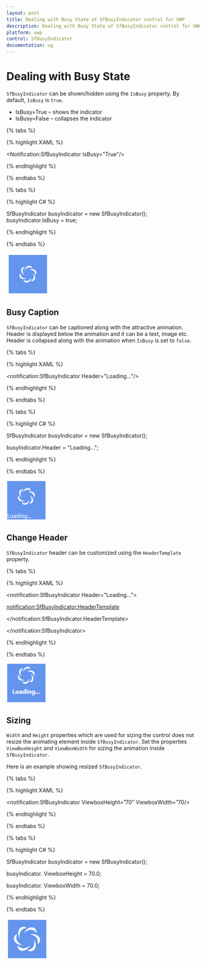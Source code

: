 ```yaml
---
layout: post
title: Dealing with Busy State of SfBusyIndicator control for UWP
description: Dealing with Busy State of SfBusyIndicator control for UWP
platform: uwp
control: SfBusyIndicator
documentation: ug
---
```


# Dealing with Busy State

`SfBusyIndicator` can be shown/hidden using the `IsBusy` property. By default, `IsBusy` is `true`.

* IsBusy=True –  shows the indicator 
* IsBusy=False –  collapses the indicator

{% tabs %}

{% highlight XAML %}

<Grid Background="CornflowerBlue">

<Notification:SfBusyIndicator IsBusy="True"/>

</Grid>

{% endhighlight %}

{% endtabs %}

{% tabs %}

{% highlight C# %}

SfBusyIndicator busyIndicator = new SfBusyIndicator();
busyIndicator.IsBusy = true;

{% endhighlight %}

{% endtabs %}

![](SfBusyIndicator1/Busy.png)

## Busy Caption

`SfBusyIndicator` can be captioned along with the attractive animation. Header is displayed below the animation and it can be a text, image etc. Header is collapsed along with the animation when `IsBusy` is set to `false`.

{% tabs %}

{% highlight XAML %}

<Grid Background="CornFlowerBlue"/>

<notification:SfBusyIndicator Header="Loading..."/>

</Grid>

{% endhighlight %}

{% endtabs %}

{% tabs %}

{% highlight C# %}

SfBusyIndicator busyIndicator = new SfBusyIndicator();

busyIndicator.Header = "Loading...";

{% endhighlight %}

{% endtabs %}

![](SfBusyIndicator1/Load.png)

## Change Header

`SfBusyIndicator` header can be customized using the `HeaderTemplate` property.

{% tabs %}

{% highlight XAML %}

<Grid Background="CornflowerBlue">

<notification:SfBusyIndicator Header="Loading...">

<notification:SfBusyIndicator.HeaderTemplate>

<DataTemplate>

<Grid Margin="50 0 0 18">

<TextBlock Text="{Binding}" FontSize="16" FontWeight="Bold"/>

</Grid>

</DataTemplate>

</notification:SfBusyIndicator.HeaderTemplate>

</notification:SfBusyIndicator>

</Grid>

{% endhighlight %}

{% endtabs %}

![](SfBusyIndicator1/CustomizeHeader.png)

## Sizing

`Width` and `Height` properties which are used for sizing the control does not resize the animating element inside `SfBusyIndicator`. Set the properties `ViewBoxHeight` and `ViewBoxWidth` for sizing the animation inside `SfBusyIndicator`.

Here is an example showing resized `SfBusyIndicator`.

{% tabs %}

{% highlight XAML %}

<Grid Background="CornFlowerBlue"/>

<notification:SfBusyIndicator ViewboxHeight=”70” ViewboxWidth=”70/>

</Grid>

{% endhighlight %}

{% endtabs %}

{% tabs %}

{% highlight C# %}

SfBusyIndicator busyIndicator = new SfBusyIndicator();

busyIndicator. ViewboxHeight = 70.0;

busyIndicator. ViewboxWidth = 70.0;

{% endhighlight %}

{% endtabs %}

![](SfBusyIndicator1/Sizing.png)

